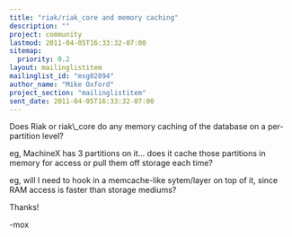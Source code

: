 ```yaml
---
title: "riak/riak_core and memory caching"
description: ""
project: community
lastmod: 2011-04-05T16:33:32-07:00
sitemap:
  priority: 0.2
layout: mailinglistitem
mailinglist_id: "msg02894"
author_name: "Mike Oxford"
project_section: "mailinglistitem"
sent_date: 2011-04-05T16:33:32-07:00
---
```



Does Riak or riak\\_core do any memory caching of the database on a
per-partition level?

eg, MachineX has 3 partitions on it... does it cache those partitions in
memory for access or pull them off storage each time?

eg, will I need to hook in a memcache-like sytem/layer on top of it, since
RAM access is faster than storage mediums?

Thanks!

-mox
